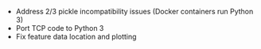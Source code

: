 - Address 2/3 pickle incompatibility issues (Docker containers run Python 3)
- Port TCP code to Python 3
- Fix feature data location and plotting

